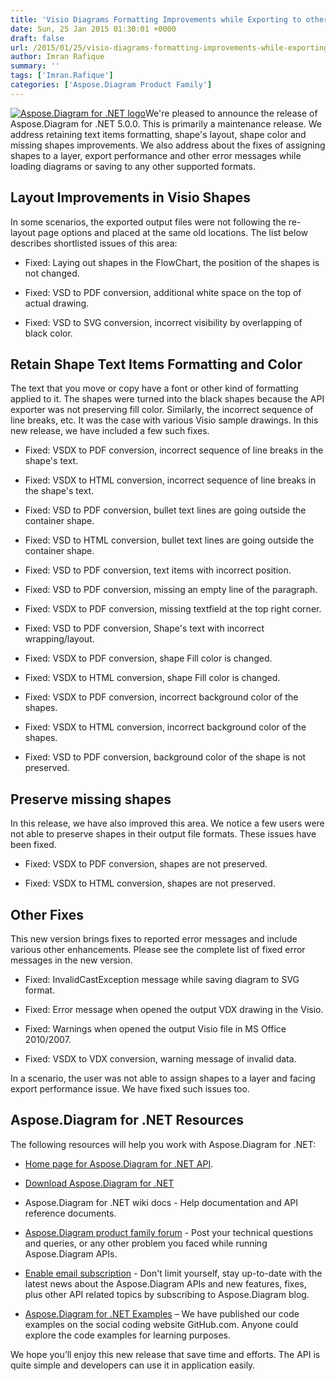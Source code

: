 ```yaml
---
title: 'Visio Diagrams Formatting Improvements while Exporting to other File Formats in Aspose.Diagram for .NET 5.0.0'
date: Sun, 25 Jan 2015 01:30:01 +0000
draft: false
url: /2015/01/25/visio-diagrams-formatting-improvements-while-exporting-to-other-file-formats-in-aspose.diagram-for-.net-5.0.0/
author: Imran Rafique
summary: ''
tags: ['Imran.Rafique']
categories: ['Aspose.Diagram Product Family']
---
```


[![Aspose.Diagram for .NET logo][1]](https://blog.aspose.com/wp-content/uploads/sites/2/2013/06/aspose-Diagram-for-net_100.png)We're pleased to announce the release of Aspose.Diagram for .NET 5.0.0. This is primarily a maintenance release. We address retaining text items formatting, shape's layout, shape color and missing shapes improvements. We also address about the fixes of assigning shapes to a layer, export performance and other error messages while loading diagrams or saving to any other supported formats.

## Layout Improvements in Visio Shapes

In some scenarios, the exported output files were not following the re-layout page options and placed at the same old locations. The list below describes shortlisted issues of this area:

*   Fixed: Laying out shapes in the FlowChart, the position of the shapes is not changed.
    
*   Fixed: VSD to PDF conversion, additional white space on the top of actual drawing.
    
*   Fixed: VSD to SVG conversion, incorrect visibility by overlapping of black color.
    

## Retain Shape Text Items Formatting and Color

The text that you move or copy have a font or other kind of formatting applied to it. The shapes were turned into the black shapes because the API exporter was not preserving fill color. Similarly, the incorrect sequence of line breaks, etc. It was the case with various Visio sample drawings. In this new release, we have included a few such fixes.

*   Fixed: VSDX to PDF conversion, incorrect sequence of line breaks in the shape's text.
    
*   Fixed: VSDX to HTML conversion, incorrect sequence of line breaks in the shape's text.
    
*   Fixed: VSD to PDF conversion, bullet text lines are going outside the container shape.
    
*   Fixed: VSD to HTML conversion, bullet text lines are going outside the container shape.
    
*   Fixed: VSD to PDF conversion, text items with incorrect position.
    
*   Fixed: VSD to PDF conversion, missing an empty line of the paragraph.
    
*   Fixed: VSDX to PDF conversion, missing textfield at the top right corner.
    
*   Fixed: VSD to PDF conversion, Shape's text with incorrect wrapping/layout.
    
*   Fixed: VSDX to PDF conversion, shape Fill color is changed.
    
*   Fixed: VSDX to HTML conversion, shape Fill color is changed.
    
*   Fixed: VSDX to PDF conversion, incorrect background color of the shapes.
    
*   Fixed: VSDX to HTML conversion, incorrect background color of the shapes.
    
*   Fixed: VSD to PDF conversion, background color of the shape is not preserved.
    

## Preserve missing shapes

In this release, we have also improved this area. We notice a few users were not able to preserve shapes in their output file formats. These issues have been fixed.

*   Fixed: VSDX to PDF conversion, shapes are not preserved.
    
*   Fixed: VSDX to HTML conversion, shapes are not preserved.
    

## Other Fixes

This new version brings fixes to reported error messages and include various other enhancements. Please see the complete list of fixed error messages in the new version.

*   Fixed: InvalidCastException message while saving diagram to SVG format.
    
*   Fixed: Error message when opened the output VDX drawing in the Visio.
    
*   Fixed: Warnings when opened the output Visio file in MS Office 2010/2007.
    
*   Fixed: VSDX to VDX conversion, warning message of invalid data.
    

In a scenario, the user was not able to assign shapes to a layer and facing export performance issue. We have fixed such issues too.

## Aspose.Diagram for .NET Resources

The following resources will help you work with Aspose.Diagram for .NET:

*   [Home page for Aspose.Diagram for .NET API][2].
    
*   [Download Aspose.Diagram for .NET][3]
    
*   Aspose.Diagram for .NET wiki docs - Help documentation and API reference documents.
    
*   [Aspose.Diagram product family forum][4] - Post your technical questions and queries, or any other problem you faced while running Aspose.Diagram APIs.
    
*   [Enable email subscription][5] - Don't limit yourself, stay up-to-date with the latest news about the Aspose.Diagram APIs and new features, fixes, plus other API related topics by subscribing to Aspose.Diagram blog.
    
*   [Aspose.Diagram for .NET Examples][6] – We have published our code examples on the social coding website GitHub.com. Anyone could explore the code examples for learning purposes.
    

We hope you’ll enjoy this new release that save time and efforts. The API is quite simple and developers can use it in application easily.




[1]: https://blog.aspose.com/wp-content/uploads/sites/2/2013/06/aspose-Diagram-for-net_100.png "Aspose.Diagram for .NET logo"
[2]: https://products.aspose.com/diagram
[3]: http://www.aspose.com/community/files/51/.net-components/aspose.diagram-for-.net/default.aspx
[4]: http://www.aspose.com/community/forums/aspose.diagram-product-family/489/showforum.aspx
[5]: https://blog.aspose.com/
[6]: https://github.com/asposediagram/Aspose_diagram_NET




